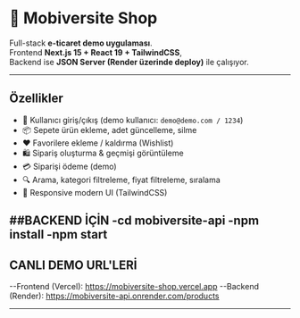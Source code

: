 # 🛒 Mobiversite Shop

Full-stack **e-ticaret demo uygulaması**.  
Frontend **Next.js 15 + React 19 + TailwindCSS**,  
Backend ise **JSON Server (Render üzerinde deploy)** ile çalışıyor.

---
## Özellikler

- 🔐 Kullanıcı giriş/çıkış (demo kullanıcı: `demo@demo.com / 1234`)
- 📦 Sepete ürün ekleme, adet güncelleme, silme
- ❤️ Favorilere ekleme / kaldırma (Wishlist)
- 🛍 Sipariş oluşturma & geçmişi görüntüleme
- 💳 Siparişi ödeme (demo)
- 🔍 Arama, kategori filtreleme, fiyat filtreleme, sıralama
- 📱 Responsive modern UI (TailwindCSS)

##BACKEND İÇİN
-cd mobiversite-api
-npm install
-npm start
---

## CANLI DEMO URL'LERİ
--Frontend (Vercel): https://mobiversite-shop.vercel.app
--Backend (Render): https://mobiversite-api.onrender.com/products

---
